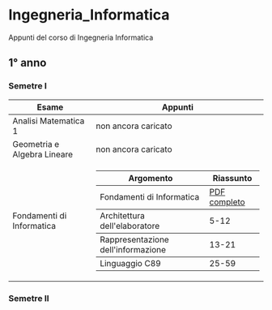 # Ingegneria_Informatica
Appunti del corso di Ingegneria Informatica

## 1° anno
### Semetre I  
<table>
  <thead>
    <tr>
        <th> Esame </th>
        <th> Appunti </th>
    </tr>
  </thead>
    <tr><td> Analisi Matematica 1 </td><td> non ancora caricato </td></tr>
    <tr><td> Geometria e Algebra Lineare </td><td> non ancora caricato </td></tr>
    <tr>
        <td> Fondamenti di Informatica </td>
        <td> 
          <table>
            <thead><tr><th> Argomento </th><th> Riassunto </th></tr></thead>
            <tbody>
              <tr><td> Fondamenti di Informatica </td><td> <a href="FONDAMENTI_DI_INFORMATICA.pdf"> PDF completo </a></td></tr></tbody>
              <tr><td> Architettura dell'elaboratore </td><td> 5-12 </td></tr></tbody>
              <tr><td> Rappresentazione dell'informazione </td><td> 13-21 </td></tr></tbody>
              <tr><td> Linguaggio C89 </td><td> 25-59 </td></tr></tbody>
            </table>
            </td>
            </tr>
            </tbody>
          </table> 
      </td>
  </tr>
</table>

### Semetre II
